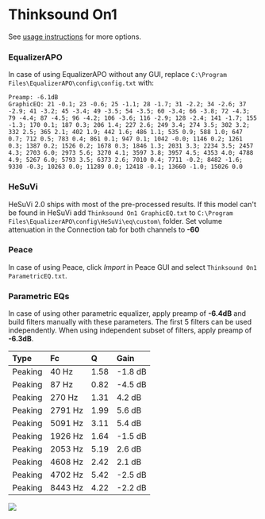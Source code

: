 # Thinksound On1
See [usage instructions](https://github.com/jaakkopasanen/AutoEq#usage) for more options.

### EqualizerAPO
In case of using EqualizerAPO without any GUI, replace `C:\Program Files\EqualizerAPO\config\config.txt`
with:
```
Preamp: -6.1dB
GraphicEQ: 21 -0.1; 23 -0.6; 25 -1.1; 28 -1.7; 31 -2.2; 34 -2.6; 37 -2.9; 41 -3.2; 45 -3.4; 49 -3.5; 54 -3.5; 60 -3.4; 66 -3.8; 72 -4.3; 79 -4.4; 87 -4.5; 96 -4.2; 106 -3.6; 116 -2.9; 128 -2.4; 141 -1.7; 155 -1.3; 170 0.1; 187 0.3; 206 1.4; 227 2.6; 249 3.4; 274 3.5; 302 3.2; 332 2.5; 365 2.1; 402 1.9; 442 1.6; 486 1.1; 535 0.9; 588 1.0; 647 0.7; 712 0.5; 783 0.4; 861 0.1; 947 0.1; 1042 -0.0; 1146 0.2; 1261 0.3; 1387 0.2; 1526 0.2; 1678 0.3; 1846 1.3; 2031 3.3; 2234 3.5; 2457 4.3; 2703 6.0; 2973 5.6; 3270 4.1; 3597 3.8; 3957 4.5; 4353 4.0; 4788 4.9; 5267 6.0; 5793 3.5; 6373 2.6; 7010 0.4; 7711 -0.2; 8482 -1.6; 9330 -0.3; 10263 0.0; 11289 0.0; 12418 -0.1; 13660 -1.0; 15026 0.0
```

### HeSuVi
HeSuVi 2.0 ships with most of the pre-processed results. If this model can't be found in HeSuVi add
`Thinksound On1 GraphicEQ.txt` to `C:\Program Files\EqualizerAPO\config\HeSuVi\eq\custom\` folder.
Set volume attenuation in the Connection tab for both channels to **-60**

### Peace
In case of using Peace, click *Import* in Peace GUI and select `Thinksound On1 ParametricEQ.txt`.

### Parametric EQs
In case of using other parametric equalizer, apply preamp of **-6.4dB** and build filters manually
with these parameters. The first 5 filters can be used independently.
When using independent subset of filters, apply preamp of **-6.3dB**.

| Type    | Fc      |    Q | Gain    |
|:--------|:--------|:-----|:--------|
| Peaking | 40 Hz   | 1.58 | -1.8 dB |
| Peaking | 87 Hz   | 0.82 | -4.5 dB |
| Peaking | 270 Hz  | 1.31 | 4.2 dB  |
| Peaking | 2791 Hz | 1.99 | 5.6 dB  |
| Peaking | 5091 Hz | 3.11 | 5.4 dB  |
| Peaking | 1926 Hz | 1.64 | -1.5 dB |
| Peaking | 2053 Hz | 5.19 | 2.6 dB  |
| Peaking | 4608 Hz | 2.42 | 2.1 dB  |
| Peaking | 4702 Hz | 5.42 | -2.5 dB |
| Peaking | 8443 Hz | 4.22 | -2.2 dB |

![](https://raw.githubusercontent.com/jaakkopasanen/AutoEq/master/results/innerfidelity/sbaf-serious/Thinksound%20On1/Thinksound%20On1.png)